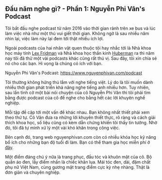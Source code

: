 ## Đầu năm nghe gì? - Phần 1: Nguyễn Phi Vân's Podcast

Tôi bắt đầu nghe podcast từ năm 2016 vào thời gian rảnh trên xe bus và lúc làm việc nhà như một thú vui giết thời gian. Không ngờ là sau nhiều năm nhìn lại, việc làm này lại đem tới thật nhiều ích lợi. 

Ngoài podcasts của hai nhân vật quen thuộc tôi hay nhắc tới là Nhà khoa học máy tính [Lex Fridman](https://lexfridman.com/podcast/) và Nhà khoa học thần kinh [Huberman](https://hubermanlab.com/) ra thì năm nay tôi đã thử một vài podcasts khác cũng rất thú vị. Sau đây, tôi xin chia sẻ nó cho các bạn. Hi vọng là chúng có ích với bạn.

Nguyễn Phi Vân's Podcast: https://www.nguyenphivan.com/podcast

Tôi thường không hứng thú lắm với nghe tiếng việt. Lý do là tôi muốn dành nhiều thời gian phát triển khả năng nghe tiếng anh nhiều hơn. Tuy nhiên, sau lần tình cờ một bài nói chuyện của cô Nguyễn Phi Vân thì tôi phải tìm bằng được podcast của cô để nghe cho bằng hết các lời khuyên nghề nghiệp. 

Mỗi tập đề cập tới một vấn đề khác nhau. Bạn không nhất thiết phải xem theo thứ tự. Cô Vân đưa ra những lời khuyên thiết thực, rõ ràng và cách giải thích khoa học, số liệu cũng có kèm dẫn chứng khiến tôi thấy tin tưởng. Nhờ đó, tôi đã tự mình xử lý một vài khó khăn trong công việc.

Bên cạnh đó, trang web nguyenphivan.com còn có nhiều khóa học kỹ năng bổ ích cho những bạn độ tuổi đi làm. Bạn có thể tham gia học miễn phí ở [đây](https://www.nguyenphivan.com/lnd-center).

Một điểm đáng chú ý nữa là trang phục, đầu tóc và khuôn mặt của cô. Bộ quần áo đen, lấy điểm nhấn là chiếc khăn lụa. Mái tóc đen, dài, đậm chất phụ nữ Việt Nam, cùng gương mặt trang điểm cực kỳ nhẹ nhàng. Thật là đơn giản và chuyên nghiệp.